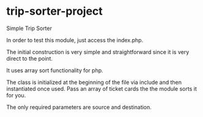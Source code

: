 # trip-sorter-project
Simple Trip Sorter

In order to test this module, just access the index.php.

The initial construction is very simple and straightforward since it is very direct to the point.

It uses array sort functionality for php.

The class is initialized at the beginning of the file via include and then instantiated once used. 
Pass an array of ticket cards the the module sorts it for you.

The only required parameters are source and destination.
